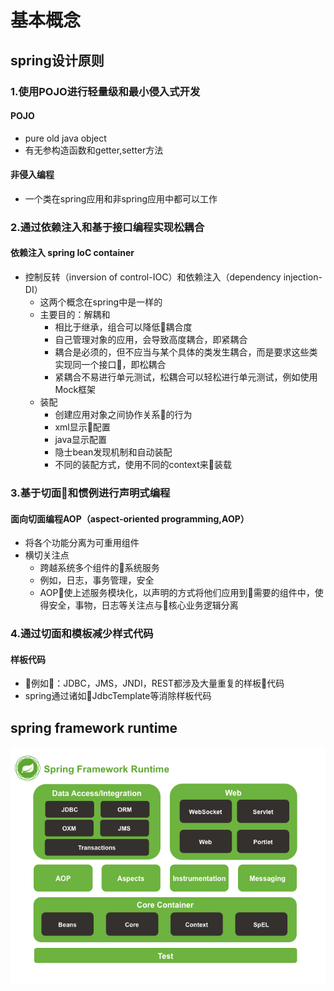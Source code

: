 # 基本概念
## spring设计原则
### 1.使用POJO进行轻量级和最小侵入式开发
#### POJO
* pure old java object
* 有无参构造函数和getter,setter方法
#### 非侵入编程
* 一个类在spring应用和非spring应用中都可以工作

### 2.通过依赖注入和基于接口编程实现松耦合
#### 依赖注入 spring IoC container
* 控制反转（inversion of control-IOC）和依赖注入（dependency injection-DI）
    * 这两个概念在spring中是一样的
    * 主要目的：解耦和
        * 相比于继承，组合可以降低耦合度
        * 自己管理对象的应用，会导致高度耦合，即紧耦合
        * 耦合是必须的，但不应当与某个具体的类发生耦合，而是要求这些类实现同一个接口，即松耦合
        * 紧耦合不易进行单元测试，松耦合可以轻松进行单元测试，例如使用Mock框架
    * 装配
        * 创建应用对象之间协作关系的行为
        * xml显示配置
        * java显示配置
        * 隐士bean发现机制和自动装配
        * 不同的装配方式，使用不同的context来装载

### 3.基于切面和惯例进行声明式编程
#### 面向切面编程AOP（aspect-oriented programming,AOP）
* 将各个功能分离为可重用组件
* 横切关注点
    * 跨越系统多个组件的系统服务
    * 例如，日志，事务管理，安全
    * AOP使上述服务模块化，以声明的方式将他们应用到需要的组件中，使得安全，事物，日志等关注点与核心业务逻辑分离    

### 4.通过切面和模板减少样式代码
#### 样板代码
* 例如：JDBC，JMS，JNDI，REST都涉及大量重复的样板代码
* spring通过诸如JdbcTemplate等消除样板代码

## spring framework runtime
![](./image/spring-framework.png)







